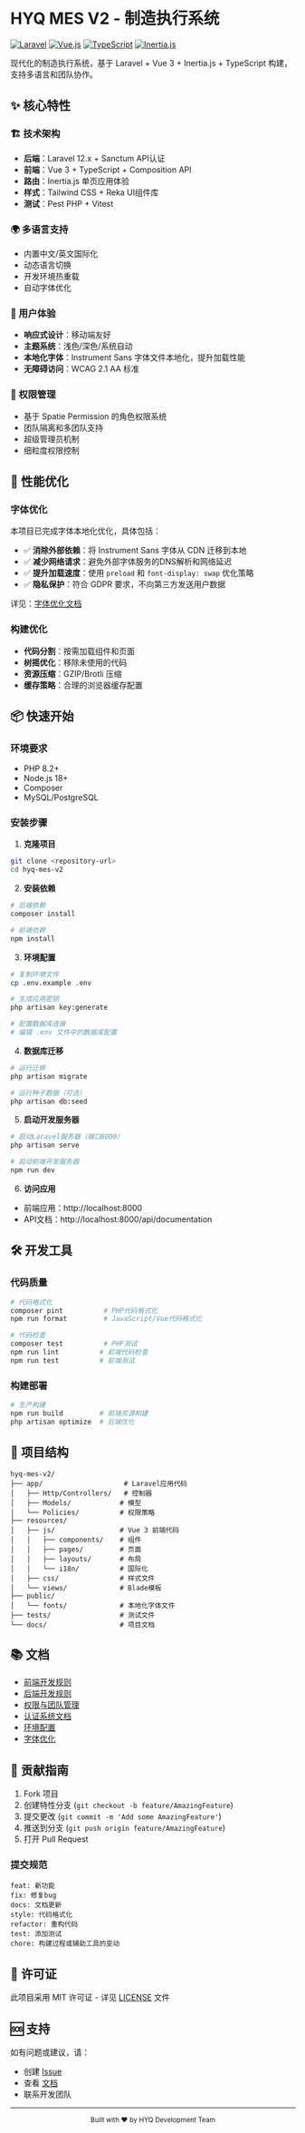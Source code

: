 # HYQ MES V2 - 制造执行系统

[![Laravel](https://img.shields.io/badge/Laravel-12.x-FF2D20?style=flat-square&logo=laravel)](https://laravel.com)
[![Vue.js](https://img.shields.io/badge/Vue.js-3.x-4FC08D?style=flat-square&logo=vue.js)](https://vuejs.org)
[![TypeScript](https://img.shields.io/badge/TypeScript-5.x-3178C6?style=flat-square&logo=typescript)](https://www.typescriptlang.org)
[![Inertia.js](https://img.shields.io/badge/Inertia.js-2.x-9553E9?style=flat-square)](https://inertiajs.com)

现代化的制造执行系统，基于 Laravel + Vue 3 + Inertia.js + TypeScript 构建，支持多语言和团队协作。

## ✨ 核心特性

### 🏗️ 技术架构
- **后端**：Laravel 12.x + Sanctum API认证
- **前端**：Vue 3 + TypeScript + Composition API
- **路由**：Inertia.js 单页应用体验
- **样式**：Tailwind CSS + Reka UI组件库
- **测试**：Pest PHP + Vitest

### 🌍 多语言支持
- 内置中文/英文国际化
- 动态语言切换
- 开发环境热重载
- 自动字体优化

### 🎨 用户体验
- **响应式设计**：移动端友好
- **主题系统**：浅色/深色/系统自动
- **本地化字体**：Instrument Sans 字体文件本地化，提升加载性能
- **无障碍访问**：WCAG 2.1 AA 标准

### 👥 权限管理
- 基于 Spatie Permission 的角色权限系统
- 团队隔离和多团队支持
- 超级管理员机制
- 细粒度权限控制

## 🚀 性能优化

### 字体优化
本项目已完成字体本地化优化，具体包括：

- ✅ **消除外部依赖**：将 Instrument Sans 字体从 CDN 迁移到本地
- ✅ **减少网络请求**：避免外部字体服务的DNS解析和网络延迟
- ✅ **提升加载速度**：使用 `preload` 和 `font-display: swap` 优化策略
- ✅ **隐私保护**：符合 GDPR 要求，不向第三方发送用户数据

详见：[字体优化文档](docs/font-optimization.md)

### 构建优化
- **代码分割**：按需加载组件和页面
- **树摇优化**：移除未使用的代码
- **资源压缩**：GZIP/Brotli 压缩
- **缓存策略**：合理的浏览器缓存配置

## 📦 快速开始

### 环境要求
- PHP 8.2+
- Node.js 18+
- Composer
- MySQL/PostgreSQL

### 安装步骤

1. **克隆项目**
```bash
git clone <repository-url>
cd hyq-mes-v2
```

2. **安装依赖**
```bash
# 后端依赖
composer install

# 前端依赖
npm install
```

3. **环境配置**
```bash
# 复制环境文件
cp .env.example .env

# 生成应用密钥
php artisan key:generate

# 配置数据库连接
# 编辑 .env 文件中的数据库配置
```

4. **数据库迁移**
```bash
# 运行迁移
php artisan migrate

# 运行种子数据（可选）
php artisan db:seed
```

5. **启动开发服务器**
```bash
# 启动Laravel服务器（端口8000）
php artisan serve

# 启动前端开发服务器
npm run dev
```

6. **访问应用**
- 前端应用：http://localhost:8000
- API文档：http://localhost:8000/api/documentation

## 🛠️ 开发工具

### 代码质量
```bash
# 代码格式化
composer pint          # PHP代码格式化
npm run format         # JavaScript/Vue代码格式化

# 代码检查
composer test          # PHP测试
npm run lint          # 前端代码检查
npm run test          # 前端测试
```

### 构建部署
```bash
# 生产构建
npm run build         # 前端资源构建
php artisan optimize  # 后端优化
```

## 📁 项目结构

```
hyq-mes-v2/
├── app/                    # Laravel应用代码
│   ├── Http/Controllers/   # 控制器
│   ├── Models/            # 模型
│   └── Policies/          # 权限策略
├── resources/
│   ├── js/                # Vue 3 前端代码
│   │   ├── components/    # 组件
│   │   ├── pages/         # 页面
│   │   ├── layouts/       # 布局
│   │   └── i18n/          # 国际化
│   ├── css/               # 样式文件
│   └── views/             # Blade模板
├── public/
│   └── fonts/             # 本地化字体文件
├── tests/                 # 测试文件
└── docs/                  # 项目文档
```

## 📚 文档

- [前端开发规则](docs/FRONTEND_RULES.md)
- [后端开发规则](docs/BACKEND_RULES.md)
- [权限与团队管理](docs/权限与团队管理/)
- [认证系统文档](docs/认证系统文档/)
- [环境配置](docs/环境配置/)
- [字体优化](docs/font-optimization.md)

## 🤝 贡献指南

1. Fork 项目
2. 创建特性分支 (`git checkout -b feature/AmazingFeature`)
3. 提交更改 (`git commit -m 'Add some AmazingFeature'`)
4. 推送到分支 (`git push origin feature/AmazingFeature`)
5. 打开 Pull Request

### 提交规范
```
feat: 新功能
fix: 修复bug
docs: 文档更新
style: 代码格式化
refactor: 重构代码
test: 添加测试
chore: 构建过程或辅助工具的变动
```

## 📄 许可证

此项目采用 MIT 许可证 - 详见 [LICENSE](LICENSE) 文件

## 🆘 支持

如有问题或建议，请：
- 创建 [Issue](../../issues)
- 查看 [文档](docs/)
- 联系开发团队

---

<p align="center">
  <sub>Built with ❤️ by HYQ Development Team</sub>
</p> 